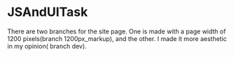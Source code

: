 # JSAndUITask
There are two branches for the site page. One is made with a page width of 1200 pixels(branch 1200px_markup), and the other. I made it more aesthetic in my opinion( branch dev).
